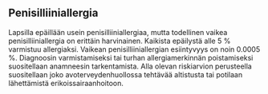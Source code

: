 ## Penisilliiniallergia

Lapsilla epäillään usein penisilliiniallergiaa, mutta todellinen vaikea penisilliiniallergia on erittäin harvinainen. Kaikista epäilystä alle 5 % varmistuu allergiaksi. Vaikean penisilliiniallergian esiintyvyys on noin 0.0005 %. Diagnoosin varmistamiseksi tai turhan allergiamerkinnän poistamiseksi suositellaan anamneesin tarkentamista. Alla olevan riskiarvion perusteella suositellaan joko  avoterveydenhuollossa tehtävää altistusta tai potilaan lähettämistä erikoissairaanhoitoon.